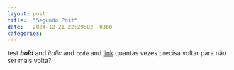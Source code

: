 ```yaml
---
layout: post
title:  "Segundo Post"
date:   2024-12-21 22:29:02 -0300
categories: 
---
```


test ***bold*** and *italic* and `code` and [link](https://www.google.com)
quantas vezes precisa voltar
para não ser mais volta?
